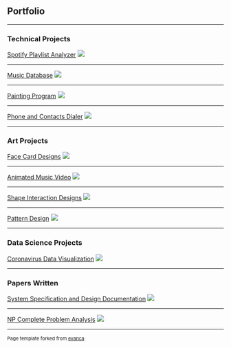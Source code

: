 ## Portfolio

---

### Technical Projects

[Spotify Playlist Analyzer](/sample_page)
<img src="images/dummy_thumbnail.jpg?raw=true"/>

---
[Music Database](/pdf/sample_presentation.pdf)
<img src="images/dummy_thumbnail.jpg?raw=true"/>

---
[Painting Program](/sample_page)
<img src="images/dummy_thumbnail.jpg?raw=true"/>

---
[Phone and Contacts Dialer](/pdf/sample_presentation.pdf)
<img src="images/dummy_thumbnail.jpg?raw=true"/>

---


### Art Projects

[Face Card Designs](/sample_page)
<img src="images/dummy_thumbnail.jpg?raw=true"/>

---
[Animated Music Video](/pdf/sample_presentation.pdf)
<img src="images/dummy_thumbnail.jpg?raw=true"/>

---
[Shape Interaction Designs](/pdf/sample_presentation.pdf)
<img src="images/dummy_thumbnail.jpg?raw=true"/>

---
[Pattern Design](/pdf/sample_presentation.pdf)
<img src="images/dummy_thumbnail.jpg?raw=true"/>

---


### Data Science Projects

[Coronavirus Data Visualization](/pdf/sample_presentation.pdf)
<img src="images/dummy_thumbnail.jpg?raw=true"/>

---

### Papers Written

[System Specification and Design Documentation](/pdf/sample_presentation.pdf)
<img src="images/dummy_thumbnail.jpg?raw=true"/>

---

[NP Complete Problem Analysis](/pdf/sample_presentation.pdf)
<img src="images/dummy_thumbnail.jpg?raw=true"/>

---

<p style="font-size:11px">Page template forked from <a href="https://github.com/evanca/quick-portfolio">evanca</a></p>
<!-- Remove above link if you don't want to attibute -->
